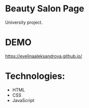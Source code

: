 # Beauty Salon Page

University project.
 
# DEMO 
https://evelinaaleksandrova.github.io/

# Technologies:
- HTML
- CSS
- JavaScript
